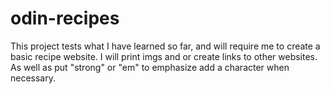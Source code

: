# odin-recipes

This project tests what I have learned so far, and will require me to
create a basic recipe website. I will print imgs and or create links
to other websites. As well as put "strong" or "em" to emphasize add
a character when necessary.
